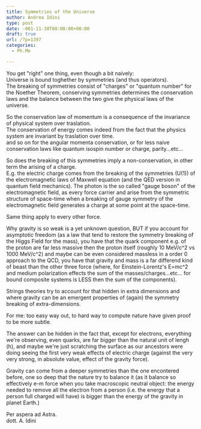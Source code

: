 ```yaml
---
title: Symmetries of the Universe
author: Andrea Idini
type: post
date: -001-11-30T00:00:00+00:00
draft: true
url: /?p=1397
categories:
  - Ph.Me

---
```

You get "right" one thing, even though a bit naively:  
Universe is bound toghether by symmetries (and thus operators).  
The breaking of symmetries consist of "charges" or "quantum number" for the Noether Theorem, conserving symmetries determines the conservation laws and the balance between the two give the physical laws of the universe.

So the conservation law of momentum is a consequence of the invariance of physical system over traslation.  
The conservation of energy comes indeed from the fact that the physics system are invariant by traslation over time.  
and so on for the angular momenta conservation, or for less naive conservation laws like quantum isospin number or charge, parity...etc...

So does the breaking of this symmetries imply a non-conservation, in other term the arising of a charge.  
E.g. the electric charge comes from the breaking of the symmetries (U(1)) of the electromagnetic laws of Maxwell equation (and the QED version in quantum field mechanics). The photon is the so called "gauge boson" of the electromagnetic field, as every force carrier and arise from the symmetric structure of space-time when a breaking of gauge symmetry of the electromagnetic field generates a charge at some point at the space-time.

Same thing apply to every other force.

Why gravity is so weak is a yet unknown question, BUT if you account for asymptotic freedom (as a law that tend to restore the symmetry breaking of the Higgs Field for the mass), you have that the quark component e.g. of the proton are far less massive then the proton itself (roughly 10 MeV/c^2 vs 1000 MeV/c^2) and maybe can be even considered massless in a order 0 approach to the QCD, you have that gravity and mass is a far differend kind of beast than the other three force (where, for Einstein-Lorentz's E=mc^2 and medium polarization effects the sum of the masses/charges...etc... for bound composite systems is LESS then the sum of the components).

Strings theories try to account for that hidden in extra dimensions and where gravity can be an emergent properties of (again) the symmetry breaking of extra-dimensions.

For me: too easy way out, to hard way to compute nature have given proof to be more subtle.

The answer can be hidden in the fact that, except for electrons, everything we're observing, even quarks, are far bigger than the natural unit of lengh (h), and maybe we're just scratching the surface as our ancestors were doing seeing the first very weak effects of electric charge (against the very very strong, in absolute value, effect of the gravity force).

Gravity can come from a deeper symmetries than the one encontered before, one so deep that the nature try to balance it (as it balance so effectively e-m force when you take macroscopic neutral object: the energy needed to remove all the electron from a person (i.e. the energy that a person full charged will have) is bigger than the energy of the gravity in planet Earth.)

Per aspera ad Astra.  
dott. A. Idini